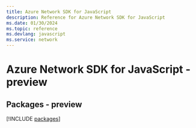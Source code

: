 ```yaml
---
title: Azure Network SDK for JavaScript
description: Reference for Azure Network SDK for JavaScript
ms.date: 01/30/2024
ms.topic: reference
ms.devlang: javascript
ms.service: network
---
```

# Azure Network SDK for JavaScript - preview
## Packages - preview
[!INCLUDE [packages](network-index.md)]